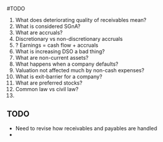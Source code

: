 #TODO 

1. What does deteriorating quality of receivables mean? 
2. What is considered SGnA? 
3. What are accruals? 
4. Discretionary vs non-discretionary accruals 
5. ? Earnings = cash flow + accruals 
6. What is increasing DSO a bad thing? 
7. What are non-current assets? 
8. What happens when a company defaults? 
9. Valuation not affected much by non-cash expenses? 
10. What is exit-barrier for a company? 
11. What are preferred stocks? 
12. Common law vs civil law?
13. 
## TODO 
- Need to revise how receivables and payables are handled
- 